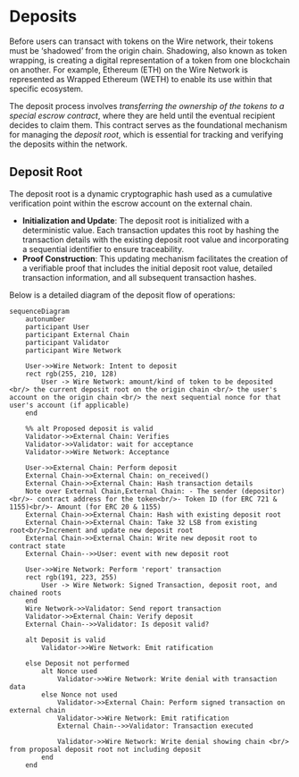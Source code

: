 # Deposits

Before users can transact with tokens on the Wire network, their tokens must be ‘shadowed’ from the origin chain. Shadowing, also known as token wrapping, is creating a digital representation of a token from one blockchain on another. For example, Ethereum (ETH) on the Wire Network is represented as Wrapped Ethereum (WETH) to enable its use within that specific ecosystem.

The deposit process involves *transferring the ownership of the tokens to a special escrow contract*, where they are held until the eventual recipient decides to claim them. This contract serves as the foundational mechanism for managing the *deposit root*, which is essential for tracking and verifying the deposits within the network.

## Deposit Root

The deposit root is a dynamic cryptographic hash used as a cumulative verification point within the escrow account on the external chain.

- **Initialization and Update**: The deposit root is initialized with a deterministic value. Each transaction updates this root by hashing the transaction details with the existing deposit root value and incorporating a sequential identifier to ensure traceability.
- **Proof Construction**: This updating mechanism facilitates the creation of a verifiable proof that includes the initial deposit root value, detailed transaction information, and all subsequent transaction hashes.

Below is a detailed diagram of the deposit flow of operations:

```mermaid
sequenceDiagram
    autonumber
    participant User
    participant External Chain
    participant Validator
    participant Wire Network

    User->>Wire Network: Intent to deposit
    rect rgb(255, 210, 128)
        User -> Wire Network: amount/kind of token to be deposited <br/> the current deposit root on the origin chain <br/> the user's account on the origin chain <br/> the next sequential nonce for that user's account (if applicable)
    end

    %% alt Proposed deposit is valid
    Validator->>External Chain: Verifies
    Validator->>Validator: wait for acceptance
    Validator->>Wire Network: Acceptance

    User->>External Chain: Perform deposit
    External Chain->>External Chain: on_received() 
    External Chain->>External Chain: Hash transaction details
    Note over External Chain,External Chain: - The sender (depositor)<br/>- contract address for the token<br/>- Token ID (for ERC 721 & 1155)<br/>- Amount (for ERC 20 & 1155)    
    External Chain->>External Chain: Hash with existing deposit root
    External Chain->>External Chain: Take 32 LSB from existing root<br/>Increment and update new deposit root
    External Chain->>External Chain: Write new deposit root to contract state
    External Chain-->>User: event with new deposit root
    
    User->>Wire Network: Perform 'report' transaction
    rect rgb(191, 223, 255)
        User -> Wire Network: Signed Transaction, deposit root, and chained roots
    end
    Wire Network->>Validator: Send report transaction
    Validator->>External Chain: Verify deposit
    External Chain-->>Validator: Is deposit valid?
    
    alt Deposit is valid
        Validator->>Wire Network: Emit ratification
        
    else Deposit not performed
        alt Nonce used
            Validator->>Wire Network: Write denial with transaction data
        else Nonce not used
            Validator->>External Chain: Perform signed transaction on external chain
            Validator->>Wire Network: Emit ratification
            External Chain-->>Validator: Transaction executed

            Validator->>Wire Network: Write denial showing chain <br/> from proposal deposit root not including deposit
        end
    end

```
